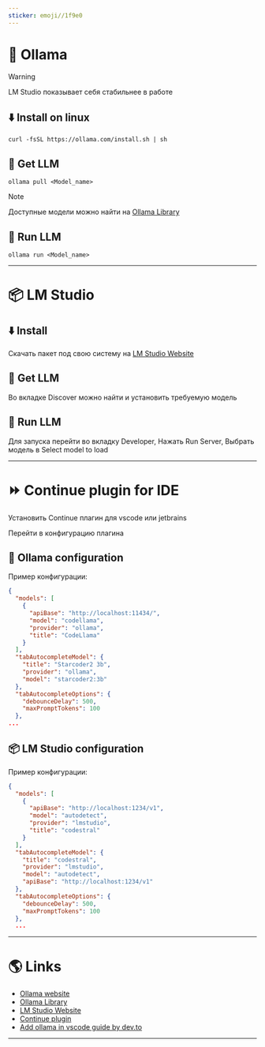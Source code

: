 ```yaml
---
sticker: emoji//1f9e0
---
```

# 🦙 Ollama

>[!WARNING]
> LM Studio показывает себя стабильнее в работе

## ⬇️ Install on linux

```shell
curl -fsSL https://ollama.com/install.sh | sh
```

## 🤖 Get LLM

```shell
ollama pull <Model_name>
```

>[!NOTE]
> Доступные модели можно найти на [Ollama Library](https://ollama.com/library)

## 🏃 Run LLM

```shell
ollama run <Model_name>
```

---

# 📦 LM Studio

## ⬇️ Install

Скачать пакет под свою систему на [LM Studio Website](https://lmstudio.ai)

## 🤖 Get LLM

Во вкладке Discover можно найти и установить требуемую модель

## 🏃 Run LLM

Для запуска перейти во вкладку Developer, Нажать Run Server, Выбрать модель в Select model to load

---

# ⏩ Continue plugin for IDE

Установить Continue плагин для vscode или jetbrains

Перейти в конфигурацию плагина

## 🦙 Ollama configuration

Пример конфигурации:

```json title=config.json
{
  "models": [
    {
      "apiBase": "http://localhost:11434/",
      "model": "codellama",
      "provider": "ollama",
      "title": "CodeLlama"
    }
  ],
  "tabAutocompleteModel": {
    "title": "Starcoder2 3b",
    "provider": "ollama",
    "model": "starcoder2:3b"
  },
  "tabAutocompleteOptions": {
    "debounceDelay": 500,
    "maxPromptTokens": 100
  },
...
```

## 📦 LM Studio configuration

Пример конфигурации:

```json title=config.json
{
  "models": [
    {
      "apiBase": "http://localhost:1234/v1",
      "model": "autodetect",
      "provider": "lmstudio",
      "title": "codestral"
    }
  ],
  "tabAutocompleteModel": {
    "title": "codestral",
    "provider": "lmstudio",
    "model": "autodetect",
    "apiBase": "http://localhost:1234/v1"
  },
  "tabAutocompleteOptions": {
    "debounceDelay": 500,
    "maxPromptTokens": 100
  },
  ...
```

---

# 🌎 Links

- [Ollama website](https://ollama.com)
- [Ollama Library](https://ollama.com/library)
- [LM Studio Website](https://lmstudio.ai)
- [Continue plugin](https://marketplace.visualstudio.com/items?itemName=Continue.continue)
- [Add ollama in vscode guide by dev.to](https://dev.to/manjushsh/configuring-ollama-and-continue-vs-code-extension-for-local-coding-assistant-48li)

---
